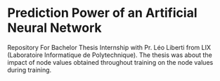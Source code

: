 # Prediction Power of an Artificial Neural Network
Repository For Bachelor Thesis Internship with Pr. Léo Liberti from LIX (Laboratoire Informatique de Polytechnique).
The thesis was about the impact of node values obtained throughout training on the node values during training.
